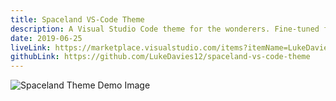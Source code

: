 ```yaml
---
title: Spaceland VS-Code Theme
description: A Visual Studio Code theme for the wonderers. Fine-tuned for those of us who like to code late into the night and look up at the stars. This theme is great for people who want to get to work with a beautiful space inspired theme.
date: 2019-06-25
liveLink: https://marketplace.visualstudio.com/items?itemName=LukeDavies12.spaceland&ssr=false
githubLink: https://github.com/LukeDavies12/spaceland-vs-code-theme
---
```


![Spaceland Theme Demo Image](/spacelandDemo-img.png)